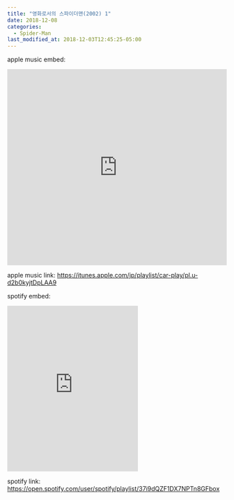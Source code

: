 ```yaml
---
title: "영화로서의 스파이더맨(2002) 1"
date: 2018-12-08
categories:
  - Spider-Man
last_modified_at: 2018-12-03T12:45:25-05:00
---
```

apple music embed:
<iframe allow="autoplay *; encrypted-media *;" frameborder="0" height="450" style="width:100%;max-width:660px;overflow:hidden;background:transparent;" sandbox="allow-forms allow-popups allow-same-origin allow-scripts allow-storage-access-by-user-activation allow-top-navigation-by-user-activation" src="https://embed.music.apple.com/jp/playlist/car-play/pl.u-d2b0kyjtDpLAA9"></iframe>

apple music link:
https://itunes.apple.com/jp/playlist/car-play/pl.u-d2b0kyjtDpLAA9

spotify embed:
<iframe src="https://embed.spotify.com/?uri=spotify%3Auser%3Aspotify%3Aplaylist%3A37i9dQZF1DX7NPTn8GFbox" width="300" height="380" frameborder="0" allowtransparency="true"></iframe>

spotify link:
https://open.spotify.com/user/spotify/playlist/37i9dQZF1DX7NPTn8GFbox
